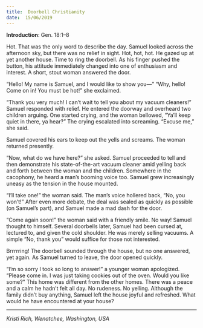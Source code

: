 ```yaml
---
title:  Doorbell Christianity
date:  15/06/2019
---
```


**Introduction**: Gen. 18:1–8

Hot. That was the only word to describe the day. Samuel looked across the afternoon sky, but there was no relief in sight. Hot, hot, hot. He gazed up at yet another house. Time to ring the doorbell. As his finger pushed the button, his attitude immediately changed into one of enthusiasm and interest. A short, stout woman answered the door.

“Hello! My name is Samuel, and I would like to show you—” “Why, hello! Come on in! You must be hot!” she exclaimed.

“Thank you very much! I can’t wait to tell you about my vacuum cleaners!” Samuel responded with relief. He entered the doorway and overheard two children arguing. One started crying, and the woman bellowed, “Ya’ll keep quiet in there, ya hear?” The crying escalated into screaming. “Excuse me,” she said.

Samuel covered his ears to keep out the yells and screams. The woman returned presently.

“Now, what do we have here?” she asked. Samuel proceeded to tell and then demonstrate his state-of-the-art vacuum cleaner amid yelling back and forth between the woman and the children. Somewhere in the cacophony, he heard a man’s booming voice too. Samuel grew increasingly uneasy as the tension in the house mounted.

“I’ll take one!” the woman said. The man’s voice hollered back, “No, you won’t!” After even more debate, the deal was sealed as quickly as possible (on Samuel’s part), and Samuel made a mad dash for the door.

“Come again soon!” the woman said with a friendly smile. No way! Samuel thought to himself. Several doorbells later, Samuel had been cursed at, lectured to, and given the cold shoulder. He was merely selling vacuums. A simple “No, thank you” would suffice for those not interested.

Brrrrring! The doorbell sounded through the house, but no one answered, yet again. As Samuel turned to leave, the door opened quickly.

“I’m so sorry I took so long to answer!” a younger woman apologized. “Please come in. I was just taking cookies out of the oven. Would you like some?” This home was different from the other homes. There was a peace and a calm he hadn’t felt all day. No rudeness. No yelling. Although the family didn’t buy anything, Samuel left the house joyful and refreshed. What would he have encountered at your house?

---

_Kristi Rich, Wenatchee, Washington, USA_
